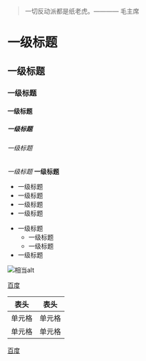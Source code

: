 > 一切反动派都是纸老虎。———— 毛主席

# 一级标题
## 一级标题
### 一级标题
#### 一级标题
##### 一级标题
###### 一级标题

*一级标题*
**一级标题**

- 一级标题
- 一级标题
- 一级标题
- 一级标题

+ 一级标题
    - 一级标题
    - 一级标题
+ 一级标题


![相当alt](https://upload-images.jianshu.io/upload_images/5545609-14761f94b87f8ac4.png?imageMogr2/auto-orient/strip|imageView2/2/w/1200/format/webp)


[百度](http://www.baidu.com)


|  表头   | 表头  |
|  ----  | ----  |
| 单元格  | 单元格 |
| 单元格  | 单元格 |


<a href="xxx">百度</a>